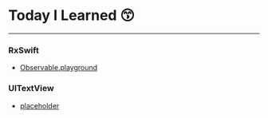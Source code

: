 # 
# Today I Learned 😙

---
### RxSwift
- [Observable.playground](./RxSwift/Observable.playground/Contents.swift)

### UITextView
- [placeholder](./UITextView/placeholder/placeholder.md)

